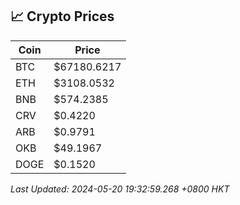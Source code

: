 ## 📈 Crypto Prices

| Coin | Price |
| ---- | ----- |
| BTC | $67180.6217 |
| ETH | $3108.0532 |
| BNB | $574.2385 |
| CRV | $0.4220 |
| ARB | $0.9791 |
| OKB | $49.1967 |
| DOGE | $0.1520 |

_Last Updated: 2024-05-20 19:32:59.268 +0800 HKT_